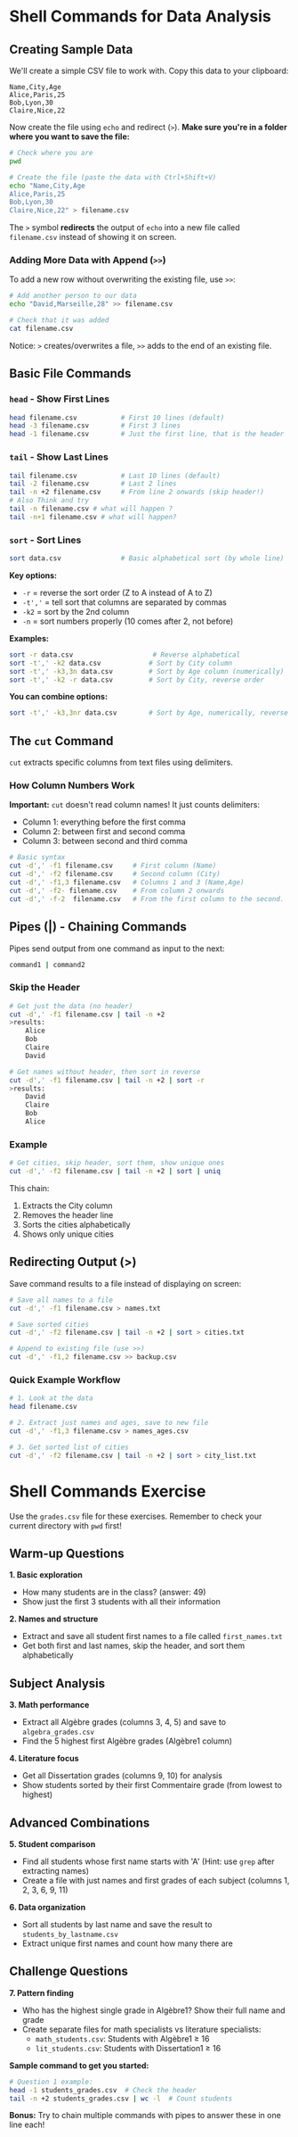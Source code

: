 # Shell Commands for Data Analysis

## Creating Sample Data

We'll create a simple CSV file to work with. Copy this data to your clipboard:

```
Name,City,Age
Alice,Paris,25
Bob,Lyon,30
Claire,Nice,22
```

Now create the file using `echo` and redirect (`>`). **Make sure you're in a folder where you want to save the file:**

```bash
# Check where you are
pwd

# Create the file (paste the data with Ctrl+Shift+V)
echo "Name,City,Age
Alice,Paris,25
Bob,Lyon,30
Claire,Nice,22" > filename.csv
```

The `>` symbol **redirects** the output of `echo` into a new file called `filename.csv` instead of showing it on screen.

### Adding More Data with Append (`>>`)

To add a new row without overwriting the existing file, use `>>`:

```bash
# Add another person to our data
echo "David,Marseille,28" >> filename.csv

# Check that it was added
cat filename.csv
```

Notice: `>` creates/overwrites a file, `>>` adds to the end of an existing file.

## Basic File Commands

### `head` - Show First Lines
```bash
head filename.csv           # First 10 lines (default)
head -3 filename.csv        # First 3 lines
head -1 filename.csv        # Just the first line, that is the header
```

### `tail` - Show Last Lines  
```bash
tail filename.csv           # Last 10 lines (default)
tail -2 filename.csv        # Last 2 lines
tail -n +2 filename.csv     # From line 2 onwards (skip header!)
# Also Think and try
tail -n filename.csv # what will happen ?
tail -n+1 filename.csv # what will happen?
```

### `sort` - Sort Lines
```bash
sort data.csv               # Basic alphabetical sort (by whole line)
```

**Key options:**
- `-r` = reverse the sort order (Z to A instead of A to Z)
- `-t','` = tell sort that columns are separated by commas
- `-k2` = sort by the 2nd column
- `-n` = sort numbers properly (10 comes after 2, not before)

**Examples:**
```bash
sort -r data.csv                    # Reverse alphabetical
sort -t',' -k2 data.csv            # Sort by City column
sort -t',' -k3,3n data.csv         # Sort by Age column (numerically)
sort -t',' -k2 -r data.csv         # Sort by City, reverse order
```

**You can combine options:**
```bash
sort -t',' -k3,3nr data.csv        # Sort by Age, numerically, reverse (oldest first)
```

## The `cut` Command

`cut` extracts specific columns from text files using delimiters.

### How Column Numbers Work
**Important:** `cut` doesn't read column names! It just counts delimiters:
- Column 1: everything before the first comma
- Column 2: between first and second comma  
- Column 3: between second and third comma

```bash
# Basic syntax
cut -d',' -f1 filename.csv     # First column (Name)
cut -d',' -f2 filename.csv     # Second column (City)  
cut -d',' -f1,3 filename.csv   # Columns 1 and 3 (Name,Age)
cut -d',' -f2- filename.csv    # From column 2 onwards
cut -d',' -f-2  filename.csv   # From the first column to the second.
```
## Pipes (|) - Chaining Commands

Pipes send output from one command as input to the next:

```bash
command1 | command2
```

### Skip the Header
```bash
# Get just the data (no header)
cut -d',' -f1 filename.csv | tail -n +2
>results:
    Alice
    Bob
    Claire
    David

# Get names without header, then sort in reverse
cut -d',' -f1 filename.csv | tail -n +2 | sort -r
>results:
    David
    Claire
    Bob
    Alice

```




### Example
```bash
# Get cities, skip header, sort them, show unique ones
cut -d',' -f2 filename.csv | tail -n +2 | sort | uniq
```

This chain:
1. Extracts the City column
2. Removes the header line  
3. Sorts the cities alphabetically
4. Shows only unique cities

## Redirecting Output (>)

Save command results to a file instead of displaying on screen:

```bash
# Save all names to a file
cut -d',' -f1 filename.csv > names.txt

# Save sorted cities 
cut -d',' -f2 filename.csv | tail -n +2 | sort > cities.txt

# Append to existing file (use >>)
cut -d',' -f1,2 filename.csv >> backup.csv
```

### Quick Example Workflow
```bash
# 1. Look at the data
head filename.csv

# 2. Extract just names and ages, save to new file  
cut -d',' -f1,3 filename.csv > names_ages.csv

# 3. Get sorted list of cities
cut -d',' -f2 filename.csv | tail -n +2 | sort > city_list.txt
```

# Shell Commands Exercise

Use the `grades.csv` file for these exercises. Remember to check your current directory with `pwd` first!

## Warm-up Questions

**1. Basic exploration**
- How many students are in the class? (answer: 49)
- Show just the first 3 students with all their information

**2. Names and structure**
- Extract and save all student first names to a file called `first_names.txt`
- Get both first and last names, skip the header, and sort them alphabetically

## Subject Analysis

**3. Math performance**
- Extract all Algèbre grades (columns 3, 4, 5) and save to `algebra_grades.csv`
- Find the 5 highest first Algèbre grades (Algèbre1 column)

**4. Literature focus**
- Get all Dissertation grades (columns 9, 10) for analysis
- Show students sorted by their first Commentaire grade (from lowest to highest)

## Advanced Combinations

**5. Student comparison**
- Find all students whose first name starts with 'A' (Hint: use `grep` after extracting names)
- Create a file with just names and first grades of each subject (columns 1, 2, 3, 6, 9, 11)

**6. Data organization**
- Sort all students by last name and save the result to `students_by_lastname.csv`
- Extract unique first names and count how many there are

## Challenge Questions

**7. Pattern finding**
- Who has the highest single grade in Algèbre1? Show their full name and grade
- Create separate files for math specialists vs literature specialists:
  - `math_students.csv`: Students with Algèbre1 ≥ 16
  - `lit_students.csv`: Students with Dissertation1 ≥ 16

**Sample command to get you started:**
```bash
# Question 1 example:
head -1 students_grades.csv  # Check the header
tail -n +2 students_grades.csv | wc -l  # Count students
```

**Bonus:** Try to chain multiple commands with pipes to answer these in one line each!